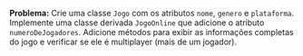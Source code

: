 **Problema:** Crie uma classe `Jogo` com os atributos `nome`, `genero` e `plataforma`. Implemente uma classe derivada `JogoOnline` que adicione o atributo `numeroDeJogadores`. Adicione métodos para exibir as informações completas do jogo e verificar se ele é multiplayer (mais de um jogador).
